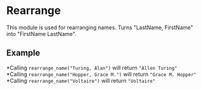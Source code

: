 Rearrange
===========

This module is used for rearranging names.
Turns "LastName, FirstName" into "FirstName LastName".

## Example

*Calling `rearrange_name("Turing, Alan")` will return `"Allen Turing"`
*Calling `rearrange_name("Hopper, Grace M.")` will return `"Grace M. Hopper"`
*Calling `rearrange_name("Voltaire")` will return `"Voltaire"`

